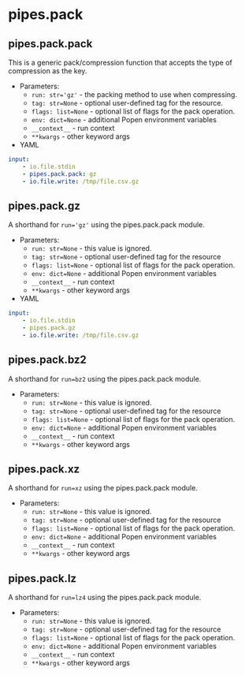 # pipes.pack

## pipes.pack.pack

This is a generic pack/compression function that accepts the type of compression
as the key.

* Parameters:
    * `run: str='gz'` - the packing method to use when compressing.
    * `tag: str=None` - optional user-defined tag for the resource.
    * `flags: list=None` - optional list of flags for the pack operation.
    * `env: dict=None` - additional Popen environment variables
    * `__context__` - run context
    * `**kwargs` - other keyword args
* YAML

```yaml
input:
    - io.file.stdin
    - pipes.pack.pack: gz
    - io.file.write: /tmp/file.csv.gz
```

## pipes.pack.gz

A shorthand for `run='gz'` using the pipes.pack.pack module.

* Parameters:
    * `run: str=None` - this value is ignored.
    * `tag: str=None` - optional user-defined tag for the resource
    * `flags: list=None` - optional list of flags for the pack operation.
    * `env: dict=None` - additional Popen environment variables
    * `__context__` - run context
    * `**kwargs` - other keyword args
* YAML

```yaml
input:
    - io.file.stdin
    - pipes.pack.gz
    - io.file.write: /tmp/file.csv.gz
```

## pipes.pack.bz2

A shorthand for `run=bz2` using the pipes.pack.pack module.

* Parameters:
    * `run: str=None` - this value is ignored.
    * `tag: str=None` - optional user-defined tag for the resource
    * `flags: list=None` - optional list of flags for the pack operation.
    * `env: dict=None` - additional Popen environment variables
    * `__context__` - run context
    * `**kwargs` - other keyword args

## pipes.pack.xz

A shorthand for `run=xz` using the pipes.pack.pack module.

* Parameters:
    * `run: str=None` - this value is ignored.
    * `tag: str=None` - optional user-defined tag for the resource
    * `flags: list=None` - optional list of flags for the pack operation.
    * `env: dict=None` - additional Popen environment variables
    * `__context__` - run context
    * `**kwargs` - other keyword args

## pipes.pack.lz

A shorthand for `run=lz4` using the pipes.pack.pack module.

* Parameters:
    * `run: str=None` - this value is ignored.
    * `tag: str=None` - optional user-defined tag for the resource
    * `flags: list=None` - optional list of flags for the pack operation.
    * `env: dict=None` - additional Popen environment variables
    * `__context__` - run context
    * `**kwargs` - other keyword args